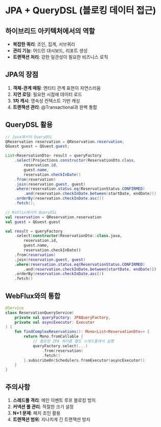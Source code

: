 # JPA + QueryDSL (블로킹 데이터 접근)

## 하이브리드 아키텍처에서의 역할
- **복잡한 쿼리**: 조인, 집계, 서브쿼리
- **관리 기능**: 어드민 대시보드, 리포트 생성
- **트랜잭션 처리**: 강한 일관성이 필요한 비즈니스 로직

## JPA의 장점
1. **객체-관계 매핑**: 엔티티 관계 표현이 자연스러움
2. **지연 로딩**: 필요한 시점에 데이터 로드
3. **1차 캐시**: 영속성 컨텍스트 기반 캐싱
4. **트랜잭션 관리**: @Transactional과 완벽 통합

## QueryDSL 활용
```java
// Java에서의 QueryDSL
QReservation reservation = QReservation.reservation;
QGuest guest = QGuest.guest;

List<ReservationDto> result = queryFactory
    .select(Projections.constructor(ReservationDto.class,
        reservation.id,
        guest.name,
        reservation.checkInDate))
    .from(reservation)
    .join(reservation.guest, guest)
    .where(reservation.status.eq(ReservationStatus.CONFIRMED)
        .and(reservation.checkInDate.between(startDate, endDate)))
    .orderBy(reservation.checkInDate.asc())
    .fetch();
```

```kotlin
// Kotlin에서의 QueryDSL
val reservation = QReservation.reservation
val guest = QGuest.guest

val result = queryFactory
    .select(constructor(ReservationDto::class.java,
        reservation.id,
        guest.name, 
        reservation.checkInDate))
    .from(reservation)
    .join(reservation.guest, guest)
    .where(reservation.status.eq(ReservationStatus.CONFIRMED)
        .and(reservation.checkInDate.between(startDate, endDate)))
    .orderBy(reservation.checkInDate.asc())
    .fetch()
```

## WebFlux와의 통합
```kotlin
@Service
class ReservationQueryService(
    private val queryFactory: JPAQueryFactory,
    private val asyncExecutor: Executor
) {
    fun findComplexReservations(): Mono<List<ReservationDto>> {
        return Mono.fromCallable {
            // 블로킹 JPA 쿼리를 별도 스레드풀에서 실행
            queryFactory.select(...)
                .from(reservation)
                .fetch()
        }.subscribeOn(Schedulers.fromExecutor(asyncExecutor))
    }
}
```

## 주의사항
1. **스레드풀 격리**: 메인 이벤트 루프 블로킹 방지
2. **커넥션 풀 관리**: 적절한 크기 설정
3. **N+1 문제**: 페치 조인 활용
4. **트랜잭션 범위**: 지나치게 긴 트랜잭션 방지